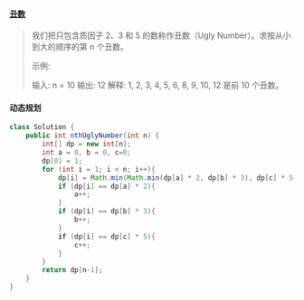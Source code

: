 #### [丑数](https://leetcode-cn.com/problems/chou-shu-lcof/)

> 我们把只包含质因子 2、3 和 5 的数称作丑数（Ugly Number）。求按从小到大的顺序的第 n 个丑数。
>
>  
>
> 示例:
>
> 输入: n = 10
> 输出: 12
> 解释: 1, 2, 3, 4, 5, 6, 8, 9, 10, 12 是前 10 个丑数。
>

#### 动态规划

```java
class Solution {
    public int nthUglyNumber(int n) {
        int[] dp = new int[n];
        int a = 0, b = 0, c=0;
        dp[0] = 1;
        for (int i = 1; i < n; i++){
            dp[i] = Math.min(Math.min(dp[a] * 2, dp[b] * 3), dp[c] * 5);
            if (dp[i] == dp[a] * 2){
                a++;
            }
            if (dp[i] == dp[b] * 3){
                b++;
            }
            if (dp[i] == dp[c] * 5){
                c++;
            }
        }
        return dp[n-1];
    }
}
```

